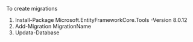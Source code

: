To create migrations 
1. Install-Package Microsoft.EntityFrameworkCore.Tools -Version 8.0.12
2. Add-Migration MigrationName
3. Updata-Database
